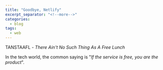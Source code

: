 ```yaml
---
title: "Goodbye, Netlify"
excerpt_separator: "<!--more-->"
categories:
  - blog
tags: 
  - web
---
```


TANSTAAFL - *There Ain't No Such Thing As A Free Lunch*

<!--more-->

In the tech world, the common saying is "*If the service is free, you are the product*".
